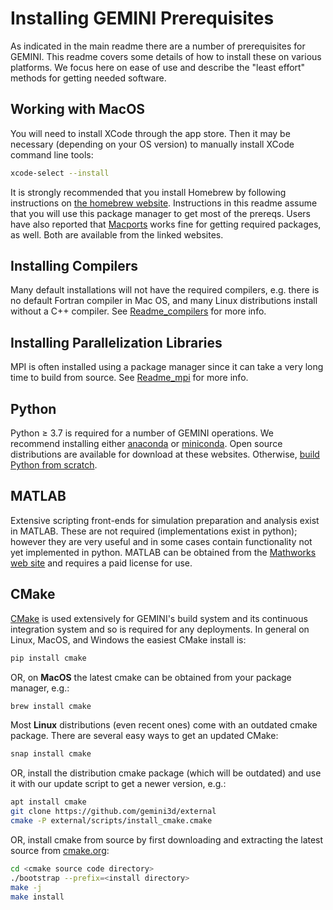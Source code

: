 # Installing GEMINI Prerequisites

As indicated in the main readme there are a number of prerequisites for GEMINI.  This readme covers some details of how to install these on various platforms.  We focus here on ease of use and describe the "least effort" methods for getting needed software.

## Working with MacOS

You will need to install XCode through the app store.
Then it may be necessary (depending on your OS version) to manually install XCode command line tools:

```sh
xcode-select --install
```

It is strongly recommended that you install Homebrew by following instructions on [the homebrew website](https://brew.sh).
Instructions in this readme assume that you will use this package manager to get most of the prereqs.  Users have also reported that [Macports](https://www.macports.org) works fine for getting required packages, as well.  Both are available from the linked websites.

## Installing Compilers

Many default installations will not have the required compilers, e.g. there is no default Fortran compiler in Mac OS, and many Linux distributions install without a C++ compiler.
See [Readme_compilers](./Readme_compilers.md) for more info.

## Installing Parallelization Libraries

MPI is often installed using a package manager since it can take a very long time to build from source.
See [Readme_mpi](./Readme_mpi.md) for more info.

## Python

Python &ge; 3.7 is required for a number of GEMINI operations.
We recommend installing either [anaconda](https://www.anaconda.com) or [miniconda](https://docs.conda.io/en/latest/miniconda.html).
Open source distributions are available for download at these websites.
Otherwise, [build Python from scratch](https://github.com/gemini3d/cmake-python-build).

## MATLAB

Extensive scripting front-ends for simulation preparation and analysis exist in MATLAB.
These are not required (implementations exist in python); however they are very useful and in some cases contain functionality not yet implemented in python.
MATLAB can be obtained from the [Mathworks web site](https://www.mathworks.com) and requires a paid license for use.

## CMake

[CMake](https://cmake.org/download/)
is used extensively for GEMINI's build system and its continuous integration system and so is required for any deployments.
In general on Linux, MacOS, and Windows the easiest CMake install is:

```sh
pip install cmake
```

OR, on **MacOS** the latest cmake can be obtained from your package manager, e.g.:

```sh
brew install cmake
```

Most **Linux** distributions (even recent ones) come with an outdated cmake package.
There are several easy ways to get an updated CMake:

```sh
snap install cmake
```

OR, install the distribution cmake package (which will be outdated) and use it with our update script to get a newer version, e.g.:

```sh
apt install cmake
git clone https://github.com/gemini3d/external
cmake -P external/scripts/install_cmake.cmake
```

OR, install cmake from source by first downloading and extracting the latest source from [cmake.org](https://cmake.org):

```sh
cd <cmake source code directory>
./bootstrap --prefix=<install directory>
make -j
make install
```

